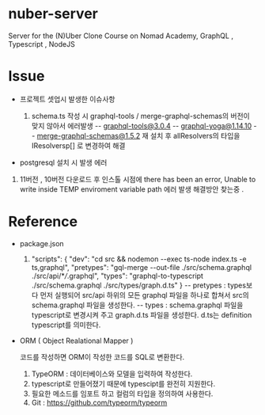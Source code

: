 # nuber-server

Server for the (N)Uber Clone Course on Nomad Academy, GraphQL , Typescript , NodeJS

# Issue

- 프로젝트 셋업시 발생한 이슈사항

  1.  schema.ts 작성 시 graphql-tools / merge-graphql-schemas의 버전이 맞지 않아서 에러발생
      -- graphql-tools@3.0.4
      -- graphql-yoga@1.14.10
      -- merge-graphql-schemas@1.5.2
      재 설치 후 allResolvers의 타입을 IResolversp[] 로 변경하여 해결

- postgresql 설치 시 발생 에러

1. 11버전 , 10버전 다운로드 후 인스톨 시점에 there has been an error, Unable to write inside TEMP enviroment variable path 에러 발생
   해결방안 찾는중 .

# Reference

- package.json

  1.  "scripts": {
      "dev": "cd src && nodemon --exec ts-node index.ts -e ts,graphql",
      "pretypes": "gql-merge --out-file ./src/schema.graphql ./src/api/\*_/_.graphql",
      "types": "graphql-to-typescript ./src/schema.graphql ./src/types/graph.d.ts"
      }
      -- pretypes : types보다 먼저 실행되어 src/api 하위의 모든 graphql 파일을 하나로 합쳐서 src의 schema.graphql 파일을 생성한다.
      -- types : schema.graphql 파일을 typescript로 변경시켜 주고 graph.d.ts 파일을 생성한다. d.ts는 definition typescript를 의미한다.

- ORM ( Object Realational Mapper )

  코드를 작성하면 ORM이 작성한 코드를 SQL로 변환한다.

  1. TypeORM : 데이터베이스와 모델을 입력하여 작성한다.
  2. typescript로 만들어졌기 때문에 typescipt를 완전히 지원한다.
  3. 필요한 메소드를 임포트 하고 컬럼의 타입을 정의하여 사용한다.
  4. Git : https://github.com/typeorm/typeorm
